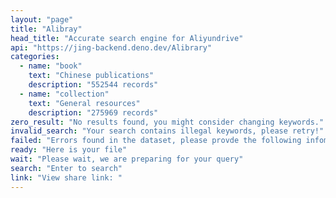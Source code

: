 ```yaml
---
layout: "page"
title: "Alibray"
head_title: "Accurate search engine for Aliyundrive"
api: "https://jing-backend.deno.dev/Alibrary"
categories:
  - name: "book"
    text: "Chinese publications"
    description: "552544 records"
  - name: "collection"
    text: "General resources"
    description: "275969 records"
zero_result: "No results found, you might consider changing keywords."
invalid_search: "Your search contains illegal keywords, please retry!"
failed: "Errors found in the dataset, please provde the following infomation to https://github.com/JingMatrix/Alibrary/issues : "
ready: "Here is your file"
wait: "Please wait, we are preparing for your query"
search: "Enter to search"
link: "View share link: "
---
```


<script setup>
import Alibray from '../../components/Alibrary/search.vue'
</script>

<Alibray />
